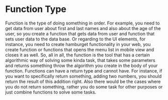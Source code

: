 # Function Type

Function is the type of doing something in order. For example, you need to get data from user about first and last names and also about the age of the user, so you create a function that gets data from user and function that sets user data to the data base. Or regarding to the UI elements, for instance, you need to create hamburget functionality in your web, you create function or functions that opens the menu list in mobile view and closes it as well. So, all in all, the function is the tool that has a certain algorithmic way of solving some kinda task, that takes some parameters and returns something throw the algorithm you create in the body of your function. Functions can have a return type and cannot have. For instance, if you want to specifically return something, adding two numbers, you should return the result of this addition right. Also there would be the cases where you do not return something, rather you do some task for other purposes or just combine functions to solve some tasks.
